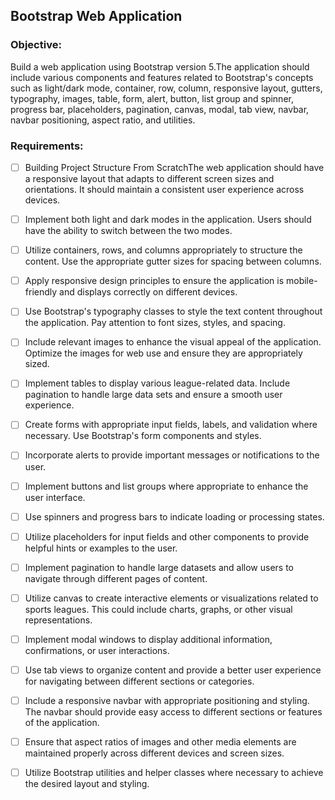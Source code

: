 ## Bootstrap Web Application

### Objective:

Build a web application using Bootstrap version 5.The application should include various components and features related to Bootstrap's concepts such as light/dark mode, container, row, column, responsive layout, gutters, typography, images, table, form, alert, button, list group and spinner, progress bar, placeholders, pagination, canvas, modal, tab view, navbar, navbar positioning, aspect ratio, and utilities.

### Requirements:

- [ ] Building Project Structure From ScratchThe web application should have a responsive layout that adapts to different screen sizes and orientations. It should maintain a consistent user experience across devices.

- [ ] Implement both light and dark modes in the application. Users should have the ability to switch between the two modes.

- [ ] Utilize containers, rows, and columns appropriately to structure the content. Use the appropriate gutter sizes for spacing between columns.

- [ ] Apply responsive design principles to ensure the application is mobile-friendly and displays correctly on different devices.

- [ ] Use Bootstrap's typography classes to style the text content throughout the application. Pay attention to font sizes, styles, and spacing.

- [ ] Include relevant images to enhance the visual appeal of the application. Optimize the images for web use and ensure they are appropriately sized.

- [ ] Implement tables to display various league-related data. Include pagination to handle large data sets and ensure a smooth user experience.

- [ ] Create forms with appropriate input fields, labels, and validation where necessary. Use Bootstrap's form components and styles.

- [ ] Incorporate alerts to provide important messages or notifications to the user.

- [ ] Implement buttons and list groups where appropriate to enhance the user interface.

- [ ] Use spinners and progress bars to indicate loading or processing states.

- [ ] Utilize placeholders for input fields and other components to provide helpful hints or examples to the user.

- [ ] Implement pagination to handle large datasets and allow users to navigate through different pages of content.

- [ ] Utilize canvas to create interactive elements or visualizations related to sports leagues. This could include charts, graphs, or other visual representations.

- [ ] Implement modal windows to display additional information, confirmations, or user interactions.

- [ ] Use tab views to organize content and provide a better user experience for navigating between different sections or categories.

- [ ] Include a responsive navbar with appropriate positioning and styling. The navbar should provide easy access to different sections or features of the application.

- [ ] Ensure that aspect ratios of images and other media elements are maintained properly across different devices and screen sizes.

- [ ] Utilize Bootstrap utilities and helper classes where necessary to achieve the desired layout and styling.
